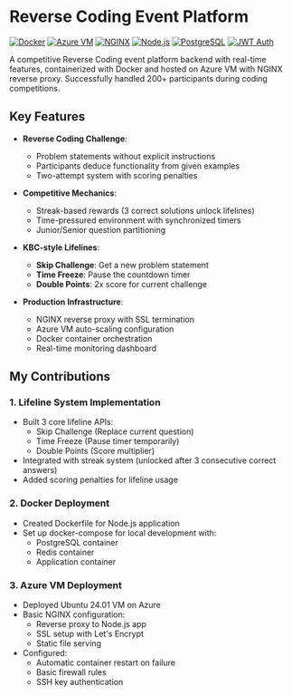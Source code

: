 # Reverse Coding Event Platform

[![Docker](https://img.shields.io/badge/Docker-Containerized-blue)](https://docker.com)
[![Azure VM](https://img.shields.io/badge/Cloud-Azure%20VM-blue)](https://azure.microsoft.com)
[![NGINX](https://img.shields.io/badge/Server-NGINX-green)](https://nginx.org)
[![Node.js](https://img.shields.io/badge/Backend-Node.js-green)](https://nodejs.org)
[![PostgreSQL](https://img.shields.io/badge/Database-PostgreSQL-blue)](https://www.postgresql.org)
[![JWT Auth](https://img.shields.io/badge/Security-JWT-orange)](https://jwt.io)

A competitive Reverse Coding event platform backend with real-time features, containerized with Docker and hosted on Azure VM with NGINX reverse proxy. Successfully handled 200+ participants during coding competitions.

## Key Features

- **Reverse Coding Challenge**:
  - Problem statements without explicit instructions
  - Participants deduce functionality from given examples
  - Two-attempt system with scoring penalties

- **Competitive Mechanics**:
  - Streak-based rewards (3 correct solutions unlock lifelines)
  - Time-pressured environment with synchronized timers
  - Junior/Senior question partitioning

- **KBC-style Lifelines**:
  - **Skip Challenge**: Get a new problem statement
  - **Time Freeze**: Pause the countdown timer
  - **Double Points**: 2x score for current challenge

- **Production Infrastructure**:
  - NGINX reverse proxy with SSL termination
  - Azure VM auto-scaling configuration
  - Docker container orchestration
  - Real-time monitoring dashboard

## My Contributions

### 1. Lifeline System Implementation
- Built 3 core lifeline APIs:
  - Skip Challenge (Replace current question)
  - Time Freeze (Pause timer temporarily)
  - Double Points (Score multiplier)
- Integrated with streak system (unlocked after 3 consecutive correct answers)
- Added scoring penalties for lifeline usage

### 2. Docker Deployment
- Created Dockerfile for Node.js application
- Set up docker-compose for local development with:
  - PostgreSQL container
  - Redis container
  - Application container

### 3. Azure VM Deployment
- Deployed Ubuntu 24.01 VM on Azure
- Basic NGINX configuration:
  - Reverse proxy to Node.js app
  - SSL setup with Let's Encrypt
  - Static file serving
- Configured:
  - Automatic container restart on failure
  - Basic firewall rules
  - SSH key authentication
